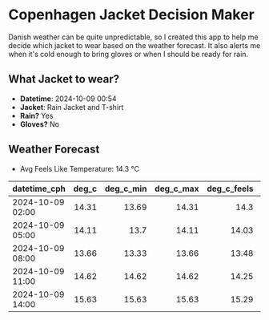 
# Copenhagen Jacket Decision Maker

Danish weather can be quite unpredictable, so I created this app to help me decide which jacket to wear based on the weather forecast. 
It also alerts me when it's cold enough to bring gloves or when I should be ready for rain.

## What Jacket to wear?

- **Datetime**: 2024-10-09 00:54
- **Jacket**: Rain Jacket and T-shirt
- **Rain?** Yes
- **Gloves?** No

## Weather Forecast
- Avg Feels Like Temperature: 14.3 °C

| datetime_cph     |   deg_c |   deg_c_min |   deg_c_max |   deg_c_feels | weather   | wind   | rain   |
|:-----------------|--------:|------------:|------------:|--------------:|:----------|:-------|:-------|
| 2024-10-09 02:00 |   14.31 |       13.69 |       14.31 |         14.3  | Clouds    | Low    | None   |
| 2024-10-09 05:00 |   14.11 |       13.7  |       14.11 |         14.03 | Rain      | Low    | Low    |
| 2024-10-09 08:00 |   13.66 |       13.33 |       13.66 |         13.48 | Rain      | Low    | Low    |
| 2024-10-09 11:00 |   14.62 |       14.62 |       14.62 |         14.25 | Clouds    | Low    | None   |
| 2024-10-09 14:00 |   15.63 |       15.63 |       15.63 |         15.29 | Rain      | Medium | Low    |
        